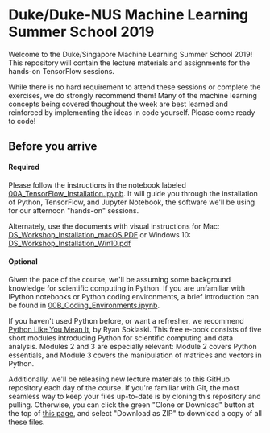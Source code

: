 # Duke/Duke-NUS Machine Learning Summer School 2019

Welcome to the Duke/Singapore Machine Learning Summer School 2019!
This repository will contain the lecture materials and assignments for the hands-on TensorFlow sessions.

While there is no hard requirement to attend these sessions or complete the exercises, we do strongly recommend them!
Many of the machine learning concepts being covered thoughout the week are best learned and reinforced by implementing the ideas in code yourself.
Please come ready to code!


## Before you arrive
#### Required
Please follow the instructions in the notebook labeled [00A_TensorFlow_Installation.ipynb](https://github.com/jsigman/Duke-Singapore-MLSS-2019/blob/master/00A_TensorFlow_Installation.ipynb). It will guide you through the installation of Python, TensorFlow, and Jupyter Notebook, the software we'll be using for our afternoon "hands-on" sessions.

Alternately, use the documents with visual instructions for Mac: [DS_Workshop_Installation_macOS.PDF](https://github.com/jsigman/Duke-Singapore-MLSS-2019/blob/master/DS_Workshop_Installation_macOS.PDF) or Windows 10: [DS_Workshop_Installation_Win10.pdf](https://github.com/jsigman/Duke-Singapore-MLSS-2019/blob/master/DS_Workshop_Installation_Win10.pdf)

#### Optional
Given the pace of the course, we'll be assuming some background knowledge for scientific computing in Python.
If you are unfamiliar with IPython notebooks or Python coding environments, a brief introduction can be found in [00B_Coding_Environments.ipynb](https://github.com/jsigman/Duke-Singapore-MLSS-2019/blob/master/00B_Coding_Environments.ipynb).


If you haven't used Python before, or want a refresher, we recommend [Python Like You Mean It](https://www.pythonlikeyoumeanit.com/intro.html), by Ryan Soklaski. This free e-book consists of five short modules introducing Python for scientific computing and data analysis. Modules 2 and 3 are especially relevant: Module 2 covers Python essentials, and Module 3 covers the manipulation of matrices and vectors in Python.

Additionally, we'll be releasing new lecture materials to this GitHub repository each day of the course.
If you're familiar with Git, the most seamless way to keep your files up-to-date is by cloning this repository and pulling.
Otherwise, you can click the green "Clone or Download" button at the top of [this page](https://github.com/jsigman/Duke-Singapore-MLSS-2019), and select "Download as ZIP" to download a copy of all these files.

